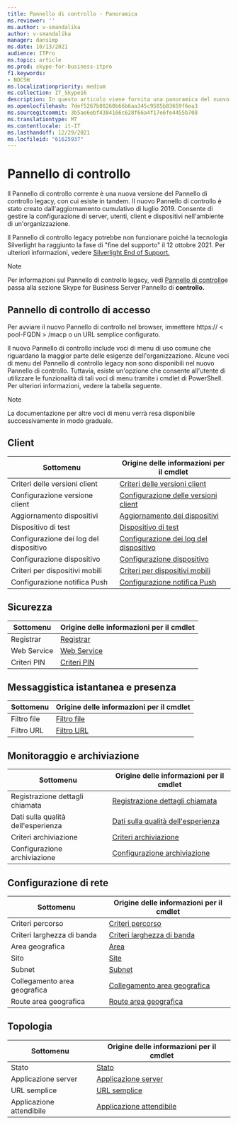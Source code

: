 ```yaml
---
title: Pannello di controllo - Panoramica
ms.reviewer: ''
ms.author: v-smandalika
author: v-smandalika
manager: dansimp
ms.date: 10/13/2021
audience: ITPro
ms.topic: article
ms.prod: skype-for-business-itpro
f1.keywords:
- NOCSH
ms.localizationpriority: medium
ms.collection: IT_Skype16
description: In questo articolo viene fornita una panoramica del nuovo Pannello di controllo.
ms.openlocfilehash: 7def5267b88260b66b6aa345c9585b83659f6ea3
ms.sourcegitcommit: 3b5ae6ebf4384166c628f66a4f17e6fe4455b708
ms.translationtype: MT
ms.contentlocale: it-IT
ms.lasthandoff: 12/29/2021
ms.locfileid: "61625937"
---
```

# <a name="control-panel"></a>Pannello di controllo

Il Pannello di controllo corrente è una nuova versione del Pannello di controllo legacy, con cui esiste in tandem. Il nuovo Pannello di controllo è stato creato dall'aggiornamento cumulativo di luglio 2019. Consente di gestire la configurazione di server, utenti, client e dispositivi nell'ambiente di un'organizzazione.

Il Pannello di controllo legacy potrebbe non funzionare poiché la tecnologia Silverlight ha raggiunto la fase di "fine del supporto" il 12 ottobre 2021. Per ulteriori informazioni, vedere [Silverlight End of Support.](https://support.microsoft.com/windows/silverlight-end-of-support-0a3be3c7-bead-e203-2dfd-74f0a64f1788)

> [!NOTE]
> Per informazioni sul Pannello di controllo legacy, vedi [Pannello di controllo](../SfbServer/management-tools/install-and-open-administrative-tools.md)e passa alla sezione Skype for Business Server Pannello di **controllo.**

## <a name="access-control-panel"></a>Pannello di controllo di accesso

Per avviare il nuovo Pannello di controllo nel browser, immettere https:// &lt; pool-FQDN &gt; /macp o un URL semplice configurato.

Il nuovo Pannello di controllo include voci di menu di uso comune che riguardano la maggior parte delle esigenze dell'organizzazione. Alcune voci di menu del Pannello di controllo legacy non sono disponibili nel nuovo Pannello di controllo. Tuttavia, esiste un'opzione che consente all'utente di utilizzare le funzionalità di tali voci di menu tramite i cmdlet di PowerShell. Per ulteriori informazioni, vedere la tabella seguente.

> [!NOTE]
> La documentazione per altre voci di menu verrà resa disponibile successivamente in modo graduale.

## <a name="client"></a>Client

|Sottomenu  |Origine delle informazioni per il cmdlet  |
|---------|---------|
|Criteri delle versioni client         |    [Criteri delle versioni client](use-powershell-client-menu.md#client-version-policy)     |
|Configurazione versione client      |  [Configurazione delle versioni client](use-powershell-client-menu.md#client-version-configuration)       |
|Aggiornamento dispositivi    | [Aggiornamento dei dispositivi](use-powershell-client-menu.md#device-update)        |
|Dispositivo di test     | [Dispositivo di test](use-powershell-client-menu.md#test-device)        |
|Configurazione dei log del dispositivo         |    [Configurazione dei log del dispositivo](use-powershell-client-menu.md#device-log-configuration)     |
|Configurazione dispositivo         |    [Configurazione dispositivo](use-powershell-client-menu.md#device-configuration)     |
|Criteri per dispositivi mobili         |    [Criteri per dispositivi mobili](use-powershell-client-menu.md#mobility-policy)     |
|Configurazione notifica Push         |    [Configurazione notifica Push](use-powershell-client-menu.md#push-notification-configuration)     |

## <a name="security"></a>Sicurezza

|Sottomenu  |Origine delle informazioni per il cmdlet  |
|---------|---------|
|Registrar         |    [Registrar](use-powershell-security-menu.md#registrar)     |
|Web Service      |  [Web Service](use-powershell-security-menu.md#web-service)       |
|Criteri PIN    | [Criteri PIN](use-powershell-security-menu.md#pin-policy)        |

## <a name="im-and-presence"></a>Messaggistica istantanea e presenza

|Sottomenu  |Origine delle informazioni per il cmdlet  |
|---------|---------|
|Filtro file         |    [Filtro file](use-powershell-im-and-presence-menu.md#file-filter)     |
|Filtro URL      |  [Filtro URL](use-powershell-im-and-presence-menu.md#url-filter)       |

## <a name="monitoring-and-archiving"></a>Monitoraggio e archiviazione

|Sottomenu  |Origine delle informazioni per il cmdlet  |
|---------|---------|
|Registrazione dettagli chiamata       |    [Registrazione dettagli chiamata](use-powershell-monitoring-and-archiving-menu.md#call-detail-recording)     |
|Dati sulla qualità dell'esperienza      |  [Dati sulla qualità dell'esperienza](use-powershell-monitoring-and-archiving-menu.md#quality-of-experience-data)       |
|Criteri archiviazione       |    [Criteri archiviazione](use-powershell-monitoring-and-archiving-menu.md#archiving-policy)     |
|Configurazione archiviazione      |  [Configurazione archiviazione](use-powershell-monitoring-and-archiving-menu.md#archiving-configuration)       |

## <a name="network-configuration"></a>Configurazione di rete

|Sottomenu  |Origine delle informazioni per il cmdlet  |
|---------|---------|
|Criteri percorso       |    [Criteri percorso](use-powershell-network-configuration-menu.md#location-policy)     |
|Criteri larghezza di banda      |  [Criteri larghezza di banda](use-powershell-network-configuration-menu.md#bandwidth-policy)       |
|Area geografica       |    [Area](use-powershell-network-configuration-menu.md#region)     |
|Sito      |  [Site](use-powershell-network-configuration-menu.md#site)       |
|Subnet      |  [Subnet](use-powershell-network-configuration-menu.md#subnet)       |
|Collegamento area geografica       |    [Collegamento area geografica](use-powershell-network-configuration-menu.md#region-link)     |
|Route area geografica      |  [Route area geografica](use-powershell-network-configuration-menu.md#region-route)       |

## <a name="topology"></a>Topologia

|Sottomenu  |Origine delle informazioni per il cmdlet  |
|---------|---------|
|Stato       |    [Stato](use-powershell-topology-menu.md#status)     |
|Applicazione server      |  [Applicazione server](use-powershell-topology-menu.md#server-application)       |
|URL semplice       |    [URL semplice](use-powershell-topology-menu.md#simple-url)     |
|Applicazione attendibile       |    [Applicazione attendibile](use-powershell-topology-menu.md#trusted-application)     |
